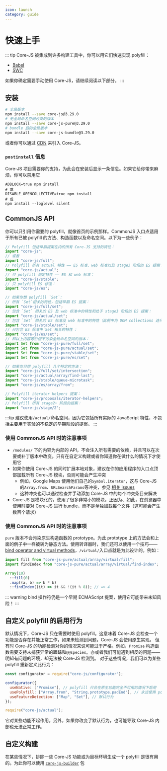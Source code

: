 ```yaml
---
icon: launch
category: guide
---
```


# 快速上手

::: tip
Core-JS 被集成到许多构建工具中，你可以用它们快速实现 polyfill：

- [Babel](./babel.md)
- [SWC](./swc.md)

如果你确定需要手动使用 Core-JS，请继续阅读以下部分。
:::

## 安装

```sh
# 全局版本
npm install --save core-js@3.29.0
# 无全局命名空间污染的版本
npm install --save core-js-pure@3.29.0
# bundle 后的全局版本
npm install --save core-js-bundle@3.29.0
```

或者你可以通过 [CDN](https://www.jsdelivr.com/package/npm/core-js-bundle) 来引入 Core-JS。

### `postinstall` 信息

Core-JS 项目需要你的支持，为此会在安装后显示一条信息。如果它给你带来麻烦，你可以禁用它

```shell
ADBLOCK=true npm install
# 或
DISABLE_OPENCOLLECTIVE=true npm install
# 或
npm install --loglevel silent
```

## CommonJS API

你可以只引用你需要的 polyfill，就像首页的示例那样。CommonJS 入口点适用于所有已被 polyfill 的方法、构造函数以及命名空间。以下为一些例子：

```js
// Polyfill 包括早期提案在内的所有 Core-JS 支持的特性：
import "core-js";
// 或者
import "core-js/full";
// Polyfill 所有 actual 特性 —— ES 标准、web 标准以及 stage3 阶段的 ES 提案：
import "core-js/actual";
// 只 polyfill 稳定特性 —— ES 和 web 标准：
import "core-js/stable";
// 只 polyfill ES 标准：
import "core-js/es";

// 如果你想 polyfill `Set`:
// 所有 `Set`相关的特性，包括早期 ES 提案：
import "core-js/full/set";
// 包含 `Set` 相关的 ES 及 web 标准中的特性和处于 stage3 阶段的 ES 提案：
import "core-js/actual/set";
// 包含 `Set` 相关的 ES 标准及 web 标准中的特性（此例中为 DOM collections 迭代器）
import "core-js/stable/set";
// 只包含 ES 标准中`Set`相关的特性 :
import "core-js/es/set";
// 和以上内容等价但不污染全局命名空间的版本：
import Set from "core-js-pure/full/set";
import Set from "core-js-pure/actual/set";
import Set from "core-js-pure/stable/set";
import Set from "core-js-pure/es/set";

// 如果你只想 polyfill 几个特定的方法：
import "core-js/full/set/intersection";
import "core-js/actual/array/find-last";
import "core-js/stable/queue-microtask";
import "core-js/es/array/from";

// Polyfill iterator helpers 提案：
import "core-js/proposals/iterator-helpers";
// Polyfill 所有 stage2+ 阶段的提案：
import "core-js/stage/2";
```

:::tip
建议使用`/actual/`命名空间，因为它包括所有实际的 JavaScript 特性，不包括主要用于实验的不稳定的早期阶段的提案。
:::

### 使用 CommonJS API 时的注意事项

- `/modules/` 下的内容为内部的 API，不会注入所有需要的依赖，并且可以在次要或补丁版本中改变。只有在自定义构建或者你知道你在做什么的情况下才使用它
- 如果你使用 Core-JS 的同时扩展本地对象，建议在你的应用程序的入口点顶部加载所有 Core-JS 模块，否则可能会产生冲突
  - 例如，Google Maps 使用他们自己的`Symbol.iterator`，这与 Core-JS 的`Array.from`、`URLSearchParams`等冲突，参见 [相关 issues](https://github.com/zloirock/core-js/search?q=Google+Maps&type=Issues)
  - 这种冲突也可以通过检查并手动添加 Core-JS 中的每个冲突条目来解决
- Core-JS 是模块化的，使用了很多非常小的模块，正因为、如此，在浏览器中使用时要对 Core-JS 进行 bundle，而不是单独加载每个文件（这可能会产生数百个请求）

### 使用 CommonJS API 时的注意事项

`pure` 版本不会污染原生构造函数的 prototype。为此 prototype 上的方法会和上面的例子中一样被转为静态方法。使用转译器时，我们还可以使用一个技巧——[bind operator and virtual methods](https://github.com/tc39/proposal-bind-operator)，`/virtual/`入口点就是为此设计的。例如：

```js
import fill from "core-js-pure/actual/array/virtual/fill";
import findIndex from "core-js-pure/actual/array/virtual/find-index";

Array(10)
  ::fill(0)
  .map((a, b) => b * b)
  ::findIndex((it) => it && !(it % 8)); // => 4
```

::: warning
bind 操作符仍是一个早期 ECMAScript 提案，使用它可能带来未知风险！
:::

## 自定义 polyfill 的启用行为

默认情况下，Core-JS 只在需要时使用 polyfill。这意味着 Core-JS 会检查一个功能是否存在并能正常工作，如果未检测到问题，Core-JS 会使用原生实现。
但有时 Core-JS 的功能检测对你的情况来说可能过于严格。例如，`Promise` 构造函数需要支持未捕获异常的跟踪和`@@species`。亦或者我们可能遇到相反的问题——明知有问题的环境，却无法被 Core-JS 检测到。
对于这些情况，我们可以为某些 polyfill 重新定义此行为：

```js
const configurator = require("core-js/configurator");

configurator({
  useNative: ["Promise"], // polyfill 只会在原生功能完全不可用的情况下启用
  usePolyfill: ["Array.from", "String.prototype.padEnd"], // 永远使用 polyfill
  useFeatureDetection: ["Map", "Set"], // 默认行为
});

require("core-js/actual");
```

它对某些功能不起作用。另外，如果你改变了默认行为，也可能导致 Core-JS 内部也无法正常工作。

## 自定义构建

在某些情况下，排除一些 Core-JS 功能或为目标环境生成一个 polyfill 是很有用的。为此你可以使用 [`core-js-builder`](/packages/core-js-builder) 包
